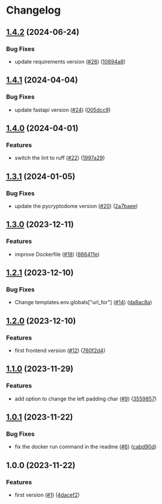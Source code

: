 # Changelog

## [1.4.2](https://github.com/allisson/secure-qrcode/compare/v1.4.1...v1.4.2) (2024-06-24)


### Bug Fixes

* update requirements version ([#26](https://github.com/allisson/secure-qrcode/issues/26)) ([10894a8](https://github.com/allisson/secure-qrcode/commit/10894a841322a20a01fdd5a73b2fadef0c2d34fc))

## [1.4.1](https://github.com/allisson/secure-qrcode/compare/v1.4.0...v1.4.1) (2024-04-04)


### Bug Fixes

* update fastapi version ([#24](https://github.com/allisson/secure-qrcode/issues/24)) ([005dcc9](https://github.com/allisson/secure-qrcode/commit/005dcc91470cfa48d834765ea0bac7fc45885c16))

## [1.4.0](https://github.com/allisson/secure-qrcode/compare/v1.3.1...v1.4.0) (2024-04-01)


### Features

* switch the lint to ruff ([#22](https://github.com/allisson/secure-qrcode/issues/22)) ([1997a29](https://github.com/allisson/secure-qrcode/commit/1997a29b58e2e08c9b7e6d7e1ac8613730376540))

## [1.3.1](https://github.com/allisson/secure-qrcode/compare/v1.3.0...v1.3.1) (2024-01-05)


### Bug Fixes

* update the pycryptodome version ([#20](https://github.com/allisson/secure-qrcode/issues/20)) ([2a7baee](https://github.com/allisson/secure-qrcode/commit/2a7baee0d6f38cdb3cb46fbacc62db79327c76af))

## [1.3.0](https://github.com/allisson/secure-qrcode/compare/v1.2.1...v1.3.0) (2023-12-11)


### Features

* improve Dockerfile ([#18](https://github.com/allisson/secure-qrcode/issues/18)) ([866411e](https://github.com/allisson/secure-qrcode/commit/866411e3fa0fba70e80e37b9dda1f8f1341a154b))

## [1.2.1](https://github.com/allisson/secure-qrcode/compare/v1.2.0...v1.2.1) (2023-12-10)


### Bug Fixes

* Change templates.env.globals["url_for"] ([#14](https://github.com/allisson/secure-qrcode/issues/14)) ([da8ac8a](https://github.com/allisson/secure-qrcode/commit/da8ac8a98eb5ed55b2ca13e977862566a5852dee))

## [1.2.0](https://github.com/allisson/secure-qrcode/compare/v1.1.0...v1.2.0) (2023-12-10)


### Features

* first frontend version ([#12](https://github.com/allisson/secure-qrcode/issues/12)) ([760f2d4](https://github.com/allisson/secure-qrcode/commit/760f2d48e19f9a2dd43a0b1839853bc4daf84819))

## [1.1.0](https://github.com/allisson/secure-qrcode/compare/v1.0.1...v1.1.0) (2023-11-29)


### Features

* add option to change the left padding char ([#9](https://github.com/allisson/secure-qrcode/issues/9)) ([3559857](https://github.com/allisson/secure-qrcode/commit/355985718bd9ea5f7833088e63a49cb7048e4ed8))

## [1.0.1](https://github.com/allisson/secure-qrcode/compare/v1.0.0...v1.0.1) (2023-11-22)


### Bug Fixes

* fix the docker run command in the readme ([#6](https://github.com/allisson/secure-qrcode/issues/6)) ([cabd90d](https://github.com/allisson/secure-qrcode/commit/cabd90d55b44b8bd24fdaeea9b060bf5962986dd))

## 1.0.0 (2023-11-22)


### Features

* first version ([#1](https://github.com/allisson/secure-qrcode/issues/1)) ([4dacef2](https://github.com/allisson/secure-qrcode/commit/4dacef21043139039c092a05e4541db5364535da))
